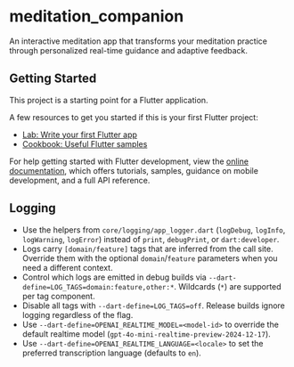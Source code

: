 # meditation_companion

An interactive meditation app that transforms your meditation practice through personalized real-time guidance and adaptive feedback.

## Getting Started

This project is a starting point for a Flutter application.

A few resources to get you started if this is your first Flutter project:

- [Lab: Write your first Flutter app](https://docs.flutter.dev/get-started/codelab)
- [Cookbook: Useful Flutter samples](https://docs.flutter.dev/cookbook)

For help getting started with Flutter development, view the
[online documentation](https://docs.flutter.dev/), which offers tutorials,
samples, guidance on mobile development, and a full API reference.

## Logging

- Use the helpers from `core/logging/app_logger.dart` (`logDebug`, `logInfo`, `logWarning`, `logError`) instead of `print`, `debugPrint`, or `dart:developer`.
- Logs carry `[domain/feature]` tags that are inferred from the call site. Override them with the optional `domain`/`feature` parameters when you need a different context.
- Control which logs are emitted in debug builds via `--dart-define=LOG_TAGS=domain:feature,other:*`. Wildcards (`*`) are supported per tag component.
- Disable all tags with `--dart-define=LOG_TAGS=off`. Release builds ignore logging regardless of the flag.
- Use `--dart-define=OPENAI_REALTIME_MODEL=<model-id>` to override the default realtime model (`gpt-4o-mini-realtime-preview-2024-12-17`).
- Use `--dart-define=OPENAI_REALTIME_LANGUAGE=<locale>` to set the preferred transcription language (defaults to `en`).
